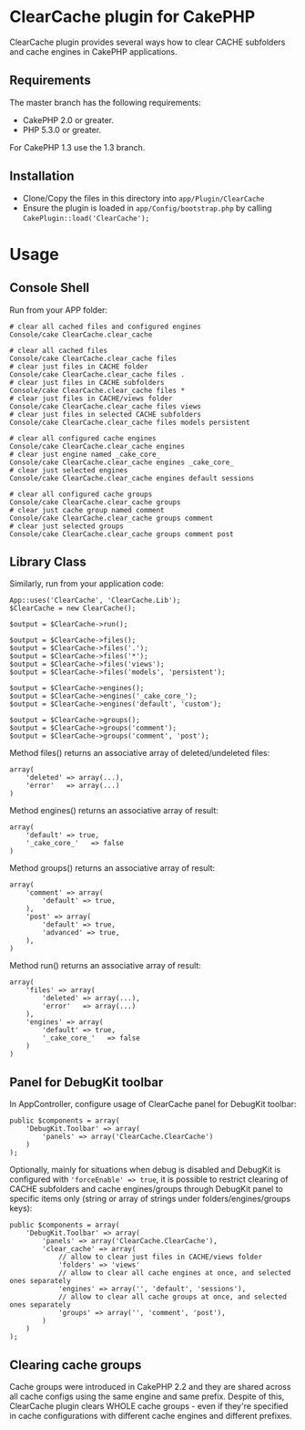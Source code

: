 # ClearCache plugin for CakePHP

ClearCache plugin provides several ways how to clear CACHE subfolders and
cache engines in CakePHP applications.

## Requirements

The master branch has the following requirements:

* CakePHP 2.0 or greater.
* PHP 5.3.0 or greater.

For CakePHP 1.3 use the 1.3 branch.

## Installation

* Clone/Copy the files in this directory into `app/Plugin/ClearCache`
* Ensure the plugin is loaded in `app/Config/bootstrap.php` by calling `CakePlugin::load('ClearCache');`

# Usage

## Console Shell

Run from your APP folder:

	# clear all cached files and configured engines
	Console/cake ClearCache.clear_cache

	# clear all cached files
	Console/cake ClearCache.clear_cache files
	# clear just files in CACHE folder
	Console/cake ClearCache.clear_cache files .
	# clear just files in CACHE subfolders
	Console/cake ClearCache.clear_cache files *
	# clear just files in CACHE/views folder
	Console/cake ClearCache.clear_cache files views
	# clear just files in selected CACHE subfolders
	Console/cake ClearCache.clear_cache files models persistent

	# clear all configured cache engines
	Console/cake ClearCache.clear_cache engines
	# clear just engine named _cake_core_
	Console/cake ClearCache.clear_cache engines _cake_core_
	# clear just selected engines
	Console/cake ClearCache.clear_cache engines default sessions

	# clear all configured cache groups
	Console/cake ClearCache.clear_cache groups
	# clear just cache group named comment
	Console/cake ClearCache.clear_cache groups comment
	# clear just selected groups
	Console/cake ClearCache.clear_cache groups comment post

## Library Class

Similarly, run from your application code:

	App::uses('ClearCache', 'ClearCache.Lib');
	$ClearCache = new ClearCache();

	$output = $ClearCache->run();

	$output = $ClearCache->files();
	$output = $ClearCache->files('.');
	$output = $ClearCache->files('*');
	$output = $ClearCache->files('views');
	$output = $ClearCache->files('models', 'persistent');

	$output = $ClearCache->engines();
	$output = $ClearCache->engines('_cake_core_');
	$output = $ClearCache->engines('default', 'custom');

	$output = $ClearCache->groups();
	$output = $ClearCache->groups('comment');
	$output = $ClearCache->groups('comment', 'post');

Method files() returns an associative array of deleted/undeleted files:

	array(
		'deleted' => array(...),
		'error'   => array(...)
	)

Method engines() returns an associative array of result:

	array(
		'default' => true,
		'_cake_core_'   => false
	)

Method groups() returns an associative array of result:

	array(
		'comment' => array(
			'default' => true,
		),
		'post' => array(
			'default' => true,
			'advanced' => true,
		),
	)

Method run() returns an associative array of result:

	array(
		'files' => array(
			'deleted' => array(...),
			'error'   => array(...)
		),
		'engines' => array(
			'default' => true,
			'_cake_core_'   => false
		)
	)

## Panel for DebugKit toolbar

In AppController, configure usage of ClearCache panel for DebugKit toolbar:

	public $components = array(
		'DebugKit.Toolbar' => array(
			'panels' => array('ClearCache.ClearCache')
		)
	);

Optionally, mainly for situations when debug is disabled and DebugKit is configured
with `'forceEnable' => true`, it is possible to restrict clearing of CACHE subfolders
and cache engines/groups through DebugKit panel to specific items only (string or
array of strings under folders/engines/groups keys):

	public $components = array(
		'DebugKit.Toolbar' => array(
			'panels' => array('ClearCache.ClearCache'),
			'clear_cache' => array(
				// allow to clear just files in CACHE/views folder
				'folders' => 'views'
				// allow to clear all cache engines at once, and selected ones separately
				'engines' => array('', 'default', 'sessions'),
				// allow to clear all cache groups at once, and selected ones separately
				'groups' => array('', 'comment', 'post'),
			)
		)
	);

## Clearing cache groups

Cache groups were introduced in CakePHP 2.2 and they are shared across all cache
configs using the same engine and same prefix. Despite of this, ClearCache plugin
clears WHOLE cache groups - even if they're specified in cache configurations with different
cache engines and different prefixes.
